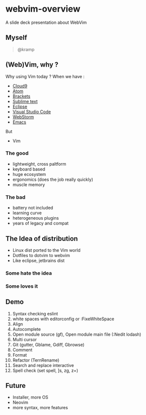 # webvim-overview
A slide deck presentation about WebVim

## Myself

> @kramp

## (Web)Vim, why ?

Why using Vim today ?
When we have :

 - [Cloud9](https://c9.io/)
 - [Atom](https://atom.io/)
 - [Brackets](http://brackets.io/)
 - [Sublime text](https://www.sublimetext.com/)
 - [Eclipse](https://eclipse.org/)
 - [Visual Studio Code](http://code.visualstudio.com)
 - [WebStorm](https://www.jetbrains.com/webstorm/specials/webstorm/webstorm.html)
 - [Emacs](https://www.gnu.org/software/emacs/)

But

 - Vim

### The good

 - lightweight, cross paltform
 - keyboard based
 - huge ecosystem
 - ergonomics (does the job really quickly)
 - muscle memory

### The bad

 - battery not included
 - learning curve
 - heterogeneous plugins
 - years of legacy and compat


## The Idea of distribution

 - Linux dist ported to the Vim world
 - Dotfiles to dotvim to webvim
 - Like eclipse, jetbrains dist

### Some hate the idea
### Some loves it

## Demo

 1. Syntax checking eslint
 2. white spaces with editorconfig or :FixeWhiteSpace
 3. Align
 4. Autocomplete
 5. Open module source (gf), Open module main file (:Nedit lodash)
 6. Multi cursor
 7. Git (gutter, Gblame, Gdiff, Gbrowse)
 8. Comment
 9. Format
 10. Refactor (TernRename)
 11. Search and replace interactive
 12. Spell check (set spell, ]s, zg, z=)

## Future

 - Installer, more OS
 - Neovim
 - more syntax, more features

